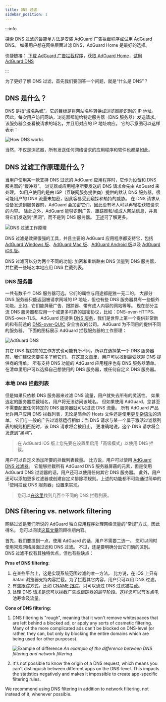 ```yaml
---
title: DNS 过滤
sidebar_position: 1
---
```


:::info

探索 DNS 过滤的最简单方法是安装 AdGuard 广告拦截程序或试用 AdGuard DNS。 如果用户想在网络层面过滤 DNS，AdGuard Home 是最好的选择。

快捷链接： [下载 AdGuard 广告拦截程序](https://adguard.com/download.html?auto=true&utm_source=kb_dns)，[获取 AdGuard Home](https://github.com/AdguardTeam/AdGuardHome#getting-started)，[试用 AdGuard DNS](https://adguard-dns.io/dashboard/)

:::

为了更好了解 DNS 过滤，首先我们要回答一个问题，就是“什么是 DNS”？

## DNS 是什么？

DNS 是指“域名系统”。它的目标是将网站名称转换成浏览器能识别的 IP 地址。 因此，每次用户访问网站，浏览器都能给特定服务器（DNS 服务器）发送请求。 该服务器会查看被请求的域名，并且用对应的 IP 地址响应。 它的示意图可以这样表示：

![How DNS works](https://cdn.adtidy.org/public/Adguard/kb/DNS_filtering/how_dns_works_en.png)

当然，不仅是浏览器，所有发送任何网络请求的应用程序和软件也都是如此。

## DNS 过滤工作原理是什么？

当用户使用某一款支持 DNS 过滤的 AdGuard 应用程序时，它作为设备和 DNS 服务器的“缓冲器”。 浏览器或应用程序所要发送的 DNS 请求会先由 AdGuard 来处理。 如用户使用的是由 ISP（互联网服务提供商）提供的默认 DNS 服务器，很可能用户的 DNS 流量未加密，因此容易受到窥探和劫持的威胁。 在 DNS 请求从设备发送到服务器前，AdGuard 会加密它们，因此没有坏人可以再轻松获取请求的内容。 除此之外，AdGuard 能够识别广告、跟踪器和/或成人网站信息，并且将它们发送到“黑洞”，而不是到 DNS 服务器。 [下述](#local-dns-blocklists)可了解更多。

![DNS 过滤工作原理](https://cdn.adtidy.org/public/Adguard/kb/DNS_filtering/how_dns_filtering_works_en.png)

DNS 过滤是效果很强的工具，并且主要的 AdGuard 应用程序都支持它，包括 [AdGuard Windows 版](https://adguard.com/adguard-windows/overview.html)、[AdGuard Mac 版](https://adguard.com/adguard-mac/overview.html)、[AdGuard Android 版](https://adguard.com/adguard-android/overview.html)以及 [AdGuard iOS 版](https://adguard.com/adguard-ios/overview.html)。

DNS 过滤可以分为两个不同的功能: 加密和重新路由 DNS 流量到 DNS 服务器，并拦截一些域名本地应用 DNS 拦截列表。

### DNS 服务器

一共有数千个 DNS 服务器可选。它们的属性与用途都是独一无二的。 大部分 DNS 服务器只能返回被请求网域的 IP 地址，但也有些 DNS 服务器具有一些额外功能。比如，它们能屏蔽广告、跟踪器、带有成人内容的网站等等。 现在部分主流 DNS 服务器都应用一个或更多可靠的加密协议，比如：DNS-over-HTTPS、DNS-over-TLS。 AdGuard 还提供 [DNS 服务](https://adguard-dns.io/)，我们是世界上第一个提供非常新的和有前途的 [DNS-over-QUIC](https://adguard.com/blog/dns-over-quic.html) 安全协议的公司。 AdGuard 为不同目的提供不同的服务器。 下面的图标展示 AdGuard 拦截服务器的工作原理：

![AdGuard DNS](https://cdn.adtidy.org/public/Adguard/kb/DNS_filtering/adguard_dns_en.jpg)

其它 DNS 提供商的工作方式也可能有所不同，所以在选择某一个 DNS 服务器前，我们建议您要先多了解它们。 [在这篇文章里](dns-providers.md)，用户可以找到最受欢迎 DNS 提供商的清单。 所有支持 DNS 功能的 AdGuard 应用程序也有 DNS 服务器清单。在清单里用户可以选择自己想使用的 DNS 服务器，或任何自定义 DNS 服务器。

### 本地 DNS 拦截列表

但是如果只依赖 DNS 服务器来过滤 DNS 流量，用户就失去所有的灵活性。 如果选定的服务器拦截域名，用户将无法访问该域名。 但如果使用 AdGuard，您甚至不需要配置任何特定的 DNS 服务器就可以过滤 DNS 流量。 所有 AdGuard 产品允许用户应用 DNS 拦截列表，无论是简单的 Hosts 文件还是使用[更复杂语法](dns-filtering-syntax.md)的清单。 它们与一般的广告过滤器运行相似：当 DNS 请求与某一个属于激活过滤器列表的规则相匹配时，该 DNS 请求将会被阻止。 更准确地说，这个 DNS 请求将会发送到“黑洞”。

> 在 AdGuard iOS 版上您先要在设置里启用「高级模式」以使用 DNS 拦截。

用户可以自定义添加所要的拦截列表数量。 比方说，用户可以使用 [AdGuard DNS 过滤器](https://github.com/AdguardTeam/AdGuardSDNSFilter)。 它能够拦截所有 AdGuard DNS 服务器屏蔽的元素，但是使用 AdGuard DNS 过滤器的话，用户还可以使用任何其它 DNS 服务器。 此外，用户还可以添加更多过滤器或创建自定义排除项规则。上述的功能都不可能通过简单的「使用拦截 DNS 服务器」设置来实现。
> 您可以[在这里](https://filterlists.com/)找到几百个不同的 DNS 拦截列表。

## DNS filtering vs. network filtering

网络过滤是我们所说的 AdGuard 独立应用程序处理网络流量的"常规"方式，因此得名。 您可以阅读[这篇文章](https://adguard.com/kb/general/ad-filtering/how-ad-blocking-works/)回顾往期内容。

首先，我们要提到一点，使用 AdGuard 的话，用户不需要二选一。 您可以同时使用常规网络层面过滤和 DNS 过滤。 不过，还是要明确分出它们俩的区别。 DNS 过滤不仅有其独特优点，但也有些缺点：

**Pros of DNS filtering:**

1. 在某些平台上，这是实现系统范围过滤的唯一方法。 比方说，在 iOS 上只有 Safari 浏览器支持内容拦截。为了拦截其它内容，用户只可以用 DNS 过滤。
1. 有些跟踪方式，比如 [CNAME 跟踪](https://adguard.com/blog/cname-tracking.html)，只可以通过 DNS 过滤被拦截。
1. 处理 DNS 请求是您可以拦截广告或跟踪器的最早阶段。这样您可以节省点电池寿命及流量。

**Cons of DNS filtering:**

1. DNS filtering is "rough", meaning that it won't remove whitespaces that are left behind a blocked ad, or apply any sorts of cosmetic filtering. Many of the more complicated ads can't be blocked on DNS-level (or rather, they can, but only by blocking the entire domains which are being used for other purposes).

    ![Example of difference](https://cdn.adtidy.org/public/Adguard/kb/DNS_filtering/dns_diff.jpg) *An example of the difference between DNS filtering and network filtering*

1. It's not possible to know the origin of a DNS request, which means you can't distinguish between different apps on the DNS-level. This impacts the statistics negatively and makes it impossible to create app-specific filtering rules.

We recommend using DNS filtering in addition to network filtering, not instead of it, whenever possible.
